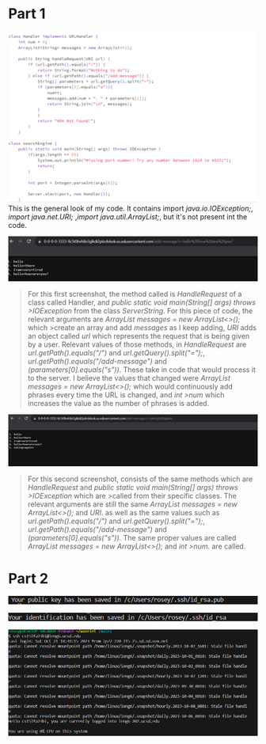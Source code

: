 # Part 1

![image](code1.png)
This is the general look of my code. It contains import *java.io.IOException;*, *import java.net.URI;* ,*import java.util.ArrayList;*, but it's not present
int the code.

![image](scre1.png)
> For this first screenshot, the method called is *HandleRequest* of a class called Handler, and *public static void main(String[] args) throws >IOException* from the class *ServerString*. For this piece of code, the relevant arguments are *ArrayList<String> messages = new ArrayList<>();* which >create an array and add *messages* as I keep adding, *URI* adds an object called
>*url* which represents the request that is being given by a user. Relevant values of those methods, in *HandleRequest* are *url.getPath().equals("/")* and
> *url.getQuery().split("=");*, *url.getPath().equals("/add-message")* and *(parameters[0].equals("s"))*. These take in code that would process
> it to the server.
> I believe the values that changed were *ArrayList<String> messages = new ArrayList<>();* which would continuously add phrases every time the URL is changed, and *int >num* which increases the value as the number of phrases is added.

![image](scre2.png)
>For this second screenshot, consists of the same methods which are *HandleRequest* and *public static void main(String[] args) throws >IOException* which are >called from their specific classes. The relevant arguments are  still the same *ArrayList<String> messages = new ArrayList<>();* and *URI*. as well as the same
> values such as *url.getPath().equals("/")* and *url.getQuery().split("=");*, *url.getPath().equals("/add-message")* and *(parameters[0].equals("s"))*.
> The same proper values are called *ArrayList<String> messages = new ArrayList<>();* and *int >num*. are called.

# Part 2
![image](publickeymayb1.png)

![image](gayyyyyyy.png)

![image](login.png)

